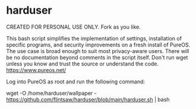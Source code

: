 # harduser

CREATED FOR PERSONAL USE ONLY. Fork as you like.

This bash script simplifies the implementation of settings, installation of specific programs, and security improvements on a fresh install of PureOS. The use case is broad enough to suit most privacy-aware users. There will be no documentation beyond comments in the script itself. Don't run wget unless you know and trust the source or understand the code.
https://www.pureos.net/

Log into PureOS as root and run the following command:

wget -O /home/harduser/wallpaper - https://github.com/flintsaw/harduser/blob/main/harduser.sh | bash
